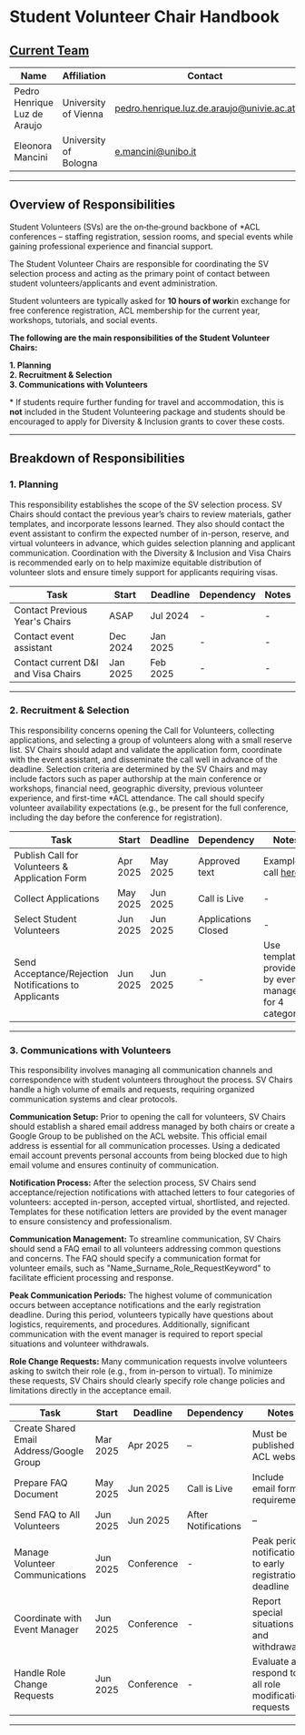 # Student Volunteer Chair Handbook

## [Current Team](https://2025.aclweb.org/organization/)

| Name                         | Affiliation           | Contact                                   |
|------------------------------|-----------------------|-------------------------------------------|
| Pedro Henrique Luz de Araujo | University of Vienna  | pedro.henrique.luz.de.araujo@univie.ac.at |
| Eleonora Mancini             | University of Bologna | e.mancini@unibo.it                        |

---

## Overview of Responsibilities  
Student Volunteers (SVs) are the on‑the‑ground backbone of *ACL conferences – staffing registration, session rooms, and special events while gaining professional experience and financial support. 

The Student Volunteer Chairs are responsible for coordinating the SV selection process and acting as the primary point of contact between student volunteers/applicants and event administration.

Student volunteers are typically asked for **10 hours of work**in exchange for free conference registration, ACL membership for the current year, workshops, tutorials, and social events.


**The following are the main responsibilities of the Student Volunteer Chairs:**

**1. Planning**   
**2. Recruitment & Selection**   
**3. Communications with Volunteers**

\* If students require further funding for travel and accommodation, this is **not** included in the Student Volunteering package and students should be encouraged to apply for Diversity & Inclusion grants to cover these costs.

---

## Breakdown of Responsibilities

### 1. Planning
This responsibility establishes the scope of the SV selection process. SV Chairs should contact the previous year’s chairs to review materials, gather templates, and incorporate lessons learned. They also should contact the event assistant to confirm the expected number of in-person, reserve, and virtual volunteers in advance, which guides selection planning and applicant communication. Coordination with the Diversity & Inclusion and Visa Chairs is recommended early on to help maximize equitable distribution of volunteer slots and ensure timely support for applicants requiring visas.

| Task                                                  | Start    | Deadline | Dependency        | Notes                                                                 |
|-------------------------------------------------------|----------|----------|-------------------|-----------------------------------------------------------------------|
| Contact Previous Year's Chairs                        | ASAP     | Jul 2024 |       -            |-
| Contact event assistant | Dec 2024 | Jan 2025 | -   |                    -                                                  |
| Contact current D&I and Visa Chairs  | Jan 2025 | Feb 2025 | -  |         -                                                             |

---

### 2. Recruitment & Selection  
This responsibility concerns opening the Call for Volunteers, collecting applications, and selecting a group of volunteers along with a small reserve list. SV Chairs should adapt and validate the application form, coordinate with the event assistant, and disseminate the call well in advance of the deadline.
Selection criteria are determined by the SV Chairs and may include factors such as paper authorship at the main conference or workshops, financial need, geographic diversity, previous volunteer experience, and first-time *ACL attendance. The call should specify volunteer availability expectations (e.g., be present for the full conference, including the day before the conference for registration).

| Task                                                  | Start    | Deadline | Dependency          | Notes                                                                                     |
|-------------------------------------------------------|----------|----------|---------------------|-------------------------------------------------------------------------------------------|
| Publish Call for Volunteers & Application Form        | Apr 2025 | May 2025 | Approved text       | Example call [here](https://2024.emnlp.org/volunteers).                                   |
| Collect Applications                                  | May 2025 | Jun 2025 | Call is Live        | - |
| Select Student Volunteers    | Jun 2025 | Jun 2025 | Applications Closed | -                                                                                         |
| Send Acceptance/Rejection Notifications to Applicants | Jun 2025 | Jun 2025 | -                   | Use templates provided by event manager for 4 categories                                           |

---




### 3. Communications with Volunteers

This responsibility involves managing all communication channels and correspondence with student volunteers throughout the process. SV Chairs handle a high volume of emails and requests, requiring organized communication systems and clear protocols.

**Communication Setup:**
Prior to opening the call for volunteers, SV Chairs should establish a shared email address managed by both chairs or create a Google Group to be published on the ACL website. This official email address is essential for all communication processes. Using a dedicated email account prevents personal accounts from being blocked due to high email volume and ensures continuity of communication.

**Notification Process:**
After the selection process, SV Chairs send acceptance/rejection notifications with attached letters to four categories of volunteers: accepted in-person, accepted virtual, shortlisted, and rejected. Templates for these notification letters are provided by the event manager to ensure consistency and professionalism.

**Communication Management:**
To streamline communication, SV Chairs should send a FAQ email to all volunteers addressing common questions and concerns. The FAQ should specify a communication format for volunteer emails, such as "Name_Surname_Role_RequestKeyword" to facilitate efficient processing and response.

**Peak Communication Periods:**
The highest volume of communication occurs between acceptance notifications and the early registration deadline. During this period, volunteers typically have questions about logistics, requirements, and procedures. Additionally, significant communication with the event manager is required to report special situations and volunteer withdrawals.

**Role Change Requests:**
Many communication requests involve volunteers asking to switch their role (e.g., from in-person to virtual). To minimize these requests, SV Chairs should clearly specify role change policies and limitations directly in the acceptance email.

| Task                                                  | Start    | Deadline | Dependency          | Notes                                                                                     |
|-------------------------------------------------------|----------|----------|---------------------|-------------------------------------------------------------------------------------------|
| Create Shared Email Address/Google Group             | Mar 2025 | Apr 2025 | –                   | Must be published on ACL website                                                         |
| Prepare FAQ Document                                  | May 2025 | Jun 2025 | Call is Live        | Include email format requirements                                                         |
| Send FAQ to All Volunteers                            | Jun 2025 | Jun 2025 | After Notifications | –                                                                                         |
| Manage Volunteer Communications                       | Jun 2025 | Conference | -            | Peak period: notification to early registration deadline                                  |
| Coordinate with Event Manager                         | Jun 2025 | Conference | -            | Report special situations and withdrawals                                                 |
| Handle Role Change Requests                           | Jun 2025 | Conference | -            | Evaluate and respond to all role modification requests                                    |



---
